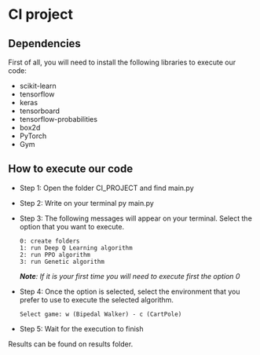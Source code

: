 # CI project

## Dependencies

First of all, you will need to install the following libraries to execute our code:

* scikit-learn
* tensorflow
* keras
* tensorboard
* tensorflow-probabilities
* box2d
* PyTorch
* Gym

## How to execute our code

* Step 1: Open the folder CI_PROJECT and find main.py

* Step 2: Write on your terminal py main.py

* Step 3: The following messages will appear on your terminal. Select the option that you want to execute. 

  ```
  0: create folders
  1: run Deep Q Learning algorithm
  2: run PPO algorithm
  3: run Genetic algorithm
  ```

  ***Note**: If it is your first time you will need to execute first the option 0* 

* Step 4: Once the option is selected, select the environment that you prefer to use to execute the selected algorithm.

  ```
  Select game: w (Bipedal Walker) - c (CartPole)
  ```

* Step 5: Wait for the execution to finish

Results can be found on results folder.